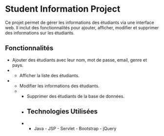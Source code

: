# Student Information Project
Ce projet permet de gérer les informations des étudiants via une interface web. 
Il inclut des fonctionnalités pour ajouter, afficher, modifier et supprimer des informations sur les étudiants. 
## Fonctionnalités 
- Ajouter des étudiants avec leur nom, mot de passe, email, genre et pays.
- - Afficher la liste des étudiants.
- - Modifier les informations des étudiants.
  - - Supprimer des étudiants de la base de données.
    - ## Technologies Utilisées
    - - Java - JSP - Servlet - Bootstrap - jQuery
